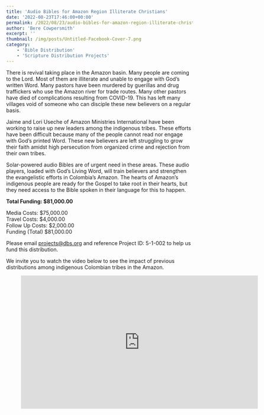 ```yaml
---
title: 'Audio Bibles for Amazon Region Illiterate Christians'
date: '2022-08-23T17:46:00+00:00'
permalink: /2022/08/23/audio-bibles-for-amazon-region-illiterate-christians
author: 'Bere Cowpersmith'
excerpt: ''
thumbnail: /img/posts/Untitled-Facebook-Cover-7.png
category:
    - 'Bible Distribution'
    - 'Scripture Distribution Projects'
---
```

There is revival taking place in the Amazon basin. Many people are coming to the Lord. Most of them are illiterate and unable to engage with God’s written Word. Many pastors have been murdered by guerillas and drug traffickers who use the Amazon river for trade routes. Many other pastors have died of complications resulting from COVID-19. This has left many villages void of someone who can disciple these new believers on a regular basis.

Jaime and Lori Useche of Amazon Ministries International have been working to raise up new leaders among the indigenous tribes. These efforts have been difficult because many of the people cannot read nor engage with God’s printed Word. These new believers are left struggling to grow their faith amidst high persecution from organized crime and rejection from their own tribes.

Solar-powered audio Bibles are of urgent need in these areas. These audio players, loaded with God’s Living Word, will train believers and strengthen the evangelistic efforts in Colombia’s Amazon. The hearts of Amazon’s indigenous people are ready for the Gospel to take root in their hearts, but they need access to the Bible spoken in their language for this to happen.

**Total Funding: $81,000.00**

Media Costs: $75,000.00  
Travel Costs: $4,000.00  
Follow Up Costs: $2,000.00  
Funding (Total) $81,000.00

Please email projects@dbs.org and reference Project ID: 5-1-002 to help us fund this distribution.

We invite you to watch the video below to see the impact of previous distributions among indigenous Colombian tribes in the Amazon.

<figure class="wp-block-embed is-type-video is-provider-youtube wp-block-embed-youtube wp-embed-aspect-16-9 wp-has-aspect-ratio"><div class="wp-block-embed__wrapper"><iframe allow="accelerometer; autoplay; clipboard-write; encrypted-media; gyroscope; picture-in-picture" allowfullscreen="" frameborder="0" height="360" loading="lazy" src="https://www.youtube.com/embed/nXSKinUeLIE?feature=oembed" title="“The House Started to Sink!”- T.J. Wainerdi’s Account of His Trip to the Amazon" width="640"></iframe></div></figure>